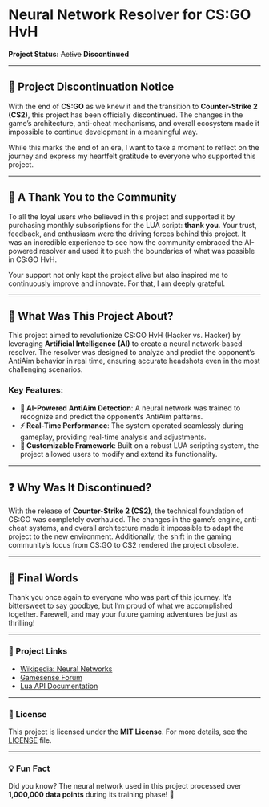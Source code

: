 # Neural Network Resolver for CS:GO HvH  
**Project Status:** ~~Active~~ **Discontinued**  

---

## 🚨 Project Discontinuation Notice  

With the end of **CS:GO** as we knew it and the transition to **Counter-Strike 2 (CS2)**, this project has been officially discontinued. The changes in the game’s architecture, anti-cheat mechanisms, and overall ecosystem made it impossible to continue development in a meaningful way.  

While this marks the end of an era, I want to take a moment to reflect on the journey and express my heartfelt gratitude to everyone who supported this project.  

---

## 🙏 A Thank You to the Community  

To all the loyal users who believed in this project and supported it by purchasing monthly subscriptions for the LUA script: **thank you**. Your trust, feedback, and enthusiasm were the driving forces behind this project. It was an incredible experience to see how the community embraced the AI-powered resolver and used it to push the boundaries of what was possible in CS:GO HvH.  

Your support not only kept the project alive but also inspired me to continuously improve and innovate. For that, I am deeply grateful.  

---

## 🧠 What Was This Project About?  

This project aimed to revolutionize CS:GO HvH (Hacker vs. Hacker) by leveraging **Artificial Intelligence (AI)** to create a neural network-based resolver. The resolver was designed to analyze and predict the opponent’s AntiAim behavior in real time, ensuring accurate headshots even in the most challenging scenarios.  

### Key Features:  
- **🤖 AI-Powered AntiAim Detection**: A neural network was trained to recognize and predict the opponent’s AntiAim patterns.  
- **⚡ Real-Time Performance**: The system operated seamlessly during gameplay, providing real-time analysis and adjustments.  
- **🔧 Customizable Framework**: Built on a robust LUA scripting system, the project allowed users to modify and extend its functionality.  

---

## ❓ Why Was It Discontinued?  

With the release of **Counter-Strike 2 (CS2)**, the technical foundation of CS:GO was completely overhauled. The changes in the game’s engine, anti-cheat systems, and overall architecture made it impossible to adapt the project to the new environment. Additionally, the shift in the gaming community’s focus from CS:GO to CS2 rendered the project obsolete.  

---

## 🎉 Final Words  

Thank you once again to everyone who was part of this journey. It’s bittersweet to say goodbye, but I’m proud of what we accomplished together. Farewell, and may your future gaming adventures be just as thrilling!  

---

### 🔗 Project Links  
- [Wikipedia: Neural Networks](https://en.wikipedia.org/wiki/Neural_network)
- [Gamesense Forum](https://gamesense.pub/forums/index.php) 
- [Lua API Documentation](https://docs.gamesense.gs)

---

### 📜 License  
This project is licensed under the **MIT License**. For more details, see the [LICENSE](LICENSE) file.  

---

### 💡 Fun Fact  
Did you know? The neural network used in this project processed over **1,000,000 data points** during its training phase! 🤯  
